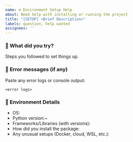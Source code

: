 ```yaml
---
name: ⚙️ Environment Setup Help
about: Need help with installing or running the project
title: "[SETUP] <Brief Description>"
labels: question, help wanted
assignees: ''
---
```


### 🧪 What did you try?
Steps you followed to set things up.

### 🧱 Error messages (if any)
Paste any error logs or console output:
```
<error logs>
```

### 🤖 Environment Details
- OS:
- Python version:~
- Frameworks/Libraries (with versions):
- How did you install the package:
- Any unusual setups (Docker, cloud, WSL, etc.):